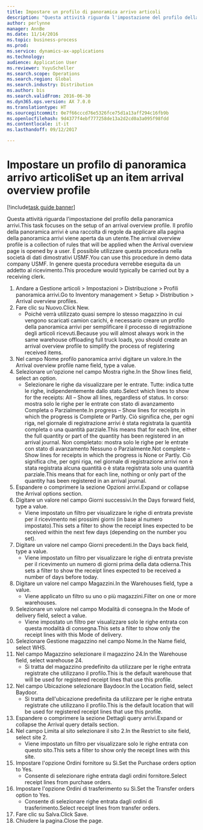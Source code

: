 ```yaml
---
title: Impostare un profilo di panoramica arrivo articoli
description: "Questa attività riguarda l'impostazione del profilo della panoramica arrivi."
author: perlynne
manager: AnnBe
ms.date: 11/14/2016
ms.topic: business-process
ms.prod: 
ms.service: dynamics-ax-applications
ms.technology: 
audience: Application User
ms.reviewer: YuyuScheller
ms.search.scope: Operations
ms.search.region: Global
ms.search.industry: Distribution
ms.author: bis
ms.search.validFrom: 2016-06-30
ms.dyn365.ops.version: AX 7.0.0
ms.translationtype: HT
ms.sourcegitcommit: 0e7f66cccd76e5326fce75d1a13aff294c16fb9b
ms.openlocfilehash: 9d4377f4ebf777258de13a2d2cd0a3a095f98fdd
ms.contentlocale: it-it
ms.lasthandoff: 09/12/2017

---
```

# <a name="set-up-an-item-arrival-overview-profile"></a><span data-ttu-id="9c28b-103">Impostare un profilo di panoramica arrivo articoli</span><span class="sxs-lookup"><span data-stu-id="9c28b-103">Set up an item arrival overview profile</span></span>

[!include[task guide banner](../../includes/task-guide-banner.md)]

<span data-ttu-id="9c28b-104">Questa attività riguarda l'impostazione del profilo della panoramica arrivi.</span><span class="sxs-lookup"><span data-stu-id="9c28b-104">This task focuses on the setup of an arrival overview profile.</span></span> <span data-ttu-id="9c28b-105">Il profilo della panoramica arrivi è una raccolta di regole da applicare alla pagina della panoramica arrivi viene aperta da un utente.</span><span class="sxs-lookup"><span data-stu-id="9c28b-105">The arrival overview profile is a collection of rules that will be applied when the Arrival overview page is opened by a user.</span></span> <span data-ttu-id="9c28b-106">È possibile utilizzare questa procedura nella società di dati dimostrativi USMF.</span><span class="sxs-lookup"><span data-stu-id="9c28b-106">You can use this procedure in demo data company USMF.</span></span> <span data-ttu-id="9c28b-107">In genere questa procedura verrebbe eseguita da un addetto al ricevimento.</span><span class="sxs-lookup"><span data-stu-id="9c28b-107">This procedure would typically be carried out by a receiving clerk.</span></span>





1. <span data-ttu-id="9c28b-108">Andare a Gestione articoli > Impostazioni > Distribuzione > Profili panoramica arrivi.</span><span class="sxs-lookup"><span data-stu-id="9c28b-108">Go to Inventory management > Setup > Distribution > Arrival overview profiles.</span></span>
2. <span data-ttu-id="9c28b-109">Fare clic su Nuovo.</span><span class="sxs-lookup"><span data-stu-id="9c28b-109">Click New.</span></span>
    * <span data-ttu-id="9c28b-110">Poiché verrà utilizzato quasi sempre lo stesso magazzino in cui vengono scaricati camion carichi, è necessario creare un profilo della panoramica arrivi per semplificare il processo di registrazione degli articoli ricevuti.</span><span class="sxs-lookup"><span data-stu-id="9c28b-110">Because you will almost always work in the same warehouse offloading full truck loads, you should create an arrival overview profile to simplify the process of registering received items.</span></span>  
3. <span data-ttu-id="9c28b-111">Nel campo Nome profilo panoramica arrivi digitare un valore.</span><span class="sxs-lookup"><span data-stu-id="9c28b-111">In the Arrival overview profile name field, type a value.</span></span>
4. <span data-ttu-id="9c28b-112">Selezionare un'opzione nel campo Mostra righe.</span><span class="sxs-lookup"><span data-stu-id="9c28b-112">In the Show lines field, select an option.</span></span>
    * <span data-ttu-id="9c28b-113">Selezionare le righe da visualizzare per le entrate. Tutte: indica tutte le righe, indipendentemente dallo stato.</span><span class="sxs-lookup"><span data-stu-id="9c28b-113">Select which lines to show for the receipts:   All – Show all lines, regardless of status.</span></span>   <span data-ttu-id="9c28b-114">In corso: mostra solo le righe per le entrate con stato di avanzamento Completa o Parzialmente.</span><span class="sxs-lookup"><span data-stu-id="9c28b-114">In progress – Show lines for receipts in which the progress is Complete or Partly.</span></span> <span data-ttu-id="9c28b-115">Ciò significa che, per ogni riga, nel giornale di registrazione arrivi è stata registrata la quantità completa o una quantità parziale.</span><span class="sxs-lookup"><span data-stu-id="9c28b-115">This means that for each line, either the full quantity or part of the quantity has been registered in an arrival journal.</span></span>   <span data-ttu-id="9c28b-116">Non completato: mostra solo le righe per le entrate con stato di avanzamento Nessuno o Parzialmente.</span><span class="sxs-lookup"><span data-stu-id="9c28b-116">Not complete – Show lines for receipts in which the progress is None or Partly.</span></span> <span data-ttu-id="9c28b-117">Ciò significa che, per ogni riga, nel giornale di registrazione arrivi non è stata registrata alcuna quantità o è stata registrata solo una quantità parziale.</span><span class="sxs-lookup"><span data-stu-id="9c28b-117">This means that for each line, nothing or only part of the quantity has been registered in an arrival journal.</span></span>  
5. <span data-ttu-id="9c28b-118">Espandere o comprimere la sezione Opzioni arrivi.</span><span class="sxs-lookup"><span data-stu-id="9c28b-118">Expand or collapse the Arrival options section.</span></span>
6. <span data-ttu-id="9c28b-119">Digitare un valore nel campo Giorni successivi.</span><span class="sxs-lookup"><span data-stu-id="9c28b-119">In the Days forward field, type a value.</span></span>
    * <span data-ttu-id="9c28b-120">Viene impostato un filtro per visualizzare le righe di entrata previste per il ricevimento nei prossimi giorni (in base al numero impostato).</span><span class="sxs-lookup"><span data-stu-id="9c28b-120">This sets a filter to show the receipt lines expected to be received within the next few days (depending on the number you set).</span></span>  
7. <span data-ttu-id="9c28b-121">Digitare un valore nel campo Giorni precedenti.</span><span class="sxs-lookup"><span data-stu-id="9c28b-121">In the Days back field, type a value.</span></span>
    * <span data-ttu-id="9c28b-122">Viene impostato un filtro per visualizzare le righe di entrata previste per il ricevimento un numero di giorni prima della data odierna.</span><span class="sxs-lookup"><span data-stu-id="9c28b-122">This sets a filter to show the receipt lines expected to be received a number of days before today.</span></span>  
8. <span data-ttu-id="9c28b-123">Digitare un valore nel campo Magazzini.</span><span class="sxs-lookup"><span data-stu-id="9c28b-123">In the Warehouses field, type a value.</span></span>
    * <span data-ttu-id="9c28b-124">Viene applicato un filtro su uno o più magazzini.</span><span class="sxs-lookup"><span data-stu-id="9c28b-124">Filter on one or more warehouses.</span></span>  
9. <span data-ttu-id="9c28b-125">Selezionare un valore nel campo Modalità di consegna.</span><span class="sxs-lookup"><span data-stu-id="9c28b-125">In the Mode of delivery field, select a value.</span></span>
    * <span data-ttu-id="9c28b-126">Viene impostato un filtro per visualizzare solo le righe entrata con questa modalità di consegna.</span><span class="sxs-lookup"><span data-stu-id="9c28b-126">This sets a filter to show only the receipt lines with this Mode of delivery.</span></span>  
10. <span data-ttu-id="9c28b-127">Selezionare Gestione magazzino nel campo Nome.</span><span class="sxs-lookup"><span data-stu-id="9c28b-127">In the Name field, select WHS.</span></span>
11. <span data-ttu-id="9c28b-128">Nel campo Magazzino selezionare il magazzino 24.</span><span class="sxs-lookup"><span data-stu-id="9c28b-128">In the Warehouse field, select warehouse 24.</span></span>
    * <span data-ttu-id="9c28b-129">Si tratta del magazzino predefinito da utilizzare per le righe entrata registrate che utilizzano il profilo.</span><span class="sxs-lookup"><span data-stu-id="9c28b-129">This is the default warehouse that will be used for registered receipt lines that use this profile.</span></span>  
12. <span data-ttu-id="9c28b-130">Nel campo Ubicazione selezionare Baydoor.</span><span class="sxs-lookup"><span data-stu-id="9c28b-130">In the Location field, select Baydoor.</span></span>
    * <span data-ttu-id="9c28b-131">Si tratta dell'ubicazione predefinita da utilizzare per le righe entrata registrate che utilizzano il profilo.</span><span class="sxs-lookup"><span data-stu-id="9c28b-131">This is the default location that will be used for registered receipt lines that use this profile.</span></span>  
13. <span data-ttu-id="9c28b-132">Espandere o comprimere la sezione Dettagli query arrivi.</span><span class="sxs-lookup"><span data-stu-id="9c28b-132">Expand or collapse the Arrival query details section.</span></span>
14. <span data-ttu-id="9c28b-133">Nel campo Limita al sito selezionare il sito 2.</span><span class="sxs-lookup"><span data-stu-id="9c28b-133">In the Restrict to site field, select site 2.</span></span>
    * <span data-ttu-id="9c28b-134">Viene impostato un filtro per visualizzare solo le righe entrata con questo sito.</span><span class="sxs-lookup"><span data-stu-id="9c28b-134">This sets a filter to show only the receipt lines with this site.</span></span>  
15. <span data-ttu-id="9c28b-135">Impostare l'opzione Ordini fornitore su Sì.</span><span class="sxs-lookup"><span data-stu-id="9c28b-135">Set the Purchase orders option to Yes.</span></span>
    * <span data-ttu-id="9c28b-136">Consente di selezionare righe entrata dagli ordini fornitore.</span><span class="sxs-lookup"><span data-stu-id="9c28b-136">Select receipt lines from purchase orders.</span></span>  
16. <span data-ttu-id="9c28b-137">Impostare l'opzione Ordini di trasferimento su Sì.</span><span class="sxs-lookup"><span data-stu-id="9c28b-137">Set the Transfer orders option to Yes.</span></span>
    * <span data-ttu-id="9c28b-138">Consente di selezionare righe entrata dagli ordini di trasferimento.</span><span class="sxs-lookup"><span data-stu-id="9c28b-138">Select receipt lines from transfer orders.</span></span>  
17. <span data-ttu-id="9c28b-139">Fare clic su Salva.</span><span class="sxs-lookup"><span data-stu-id="9c28b-139">Click Save.</span></span>
18. <span data-ttu-id="9c28b-140">Chiudere la pagina.</span><span class="sxs-lookup"><span data-stu-id="9c28b-140">Close the page.</span></span>

